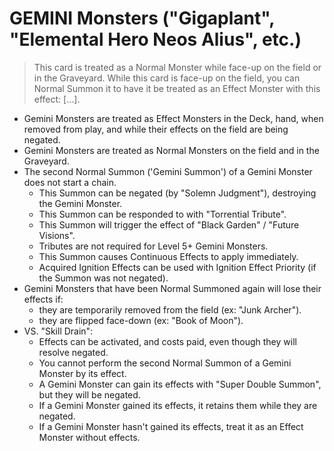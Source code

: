 
# GEMINI Monsters ("Gigaplant", "Elemental Hero Neos Alius", etc.)  
> This card is treated as a Normal Monster while face-up on the field or in the Graveyard. While this card is face-up on the field, you can Normal Summon it to have it be treated as an Effect Monster with this effect: \[...\].

*   Gemini Monsters are treated as Effect Monsters in the Deck, hand, when removed from play, and while their effects on the field are being negated.
*   Gemini Monsters are treated as Normal Monsters on the field and in the Graveyard.
*   The second Normal Summon ('Gemini Summon') of a Gemini Monster does not start a chain.
    *   This Summon can be negated (by "Solemn Judgment"), destroying the Gemini Monster.
    *   This Summon can be responded to with "Torrential Tribute".
    *   This Summon will trigger the effect of "Black Garden" / "Future Visions".
    *   Tributes are not required for Level 5+ Gemini Monsters.
    *   This Summon causes Continuous Effects to apply immediately.
    *   Acquired Ignition Effects can be used with Ignition Effect Priority (if the Summon was not negated).
*   Gemini Monsters that have been Normal Summoned again will lose their effects if:
    *   they are temporarily removed from the field (ex: "Junk Archer").
    *   they are flipped face-down (ex: "Book of Moon").
*   VS. "Skill Drain":
    *   Effects can be activated, and costs paid, even though they will resolve negated.
    *   You cannot perform the second Normal Summon of a Gemini Monster by its effect.
    *   A Gemini Monster can gain its effects with "Super Double Summon", but they will be negated.
    *   If a Gemini Monster gained its effects, it retains them while they are negated.
    *   If a Gemini Monster hasn't gained its effects, treat it as an Effect Monster without effects.

  